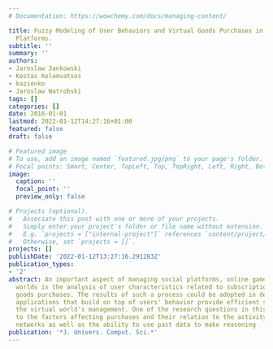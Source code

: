 ```yaml
---
# Documentation: https://wowchemy.com/docs/managing-content/

title: Fuzzy Modeling of User Behaviors and Virtual Goods Purchases in Social Networking
  Platforms.
subtitle: ''
summary: ''
authors:
- Jaroslaw Jankowski
- Kostas Kolomvatsos
- kazienko
- Jaroslaw Watrobski
tags: []
categories: []
date: 2016-01-01
lastmod: 2022-01-12T14:27:16+01:00
featured: false
draft: false

# Featured image
# To use, add an image named `featured.jpg/png` to your page's folder.
# Focal points: Smart, Center, TopLeft, Top, TopRight, Left, Right, BottomLeft, Bottom, BottomRight.
image:
  caption: ''
  focal_point: ''
  preview_only: false

# Projects (optional).
#   Associate this post with one or more of your projects.
#   Simply enter your project's folder or file name without extension.
#   E.g. `projects = ["internal-project"]` references `content/project/deep-learning/index.md`.
#   Otherwise, set `projects = []`.
projects: []
publishDate: '2022-01-12T13:27:16.291283Z'
publication_types:
- '2'
abstract: An important aspect of managing social platforms, online games and virtual
  worlds is the analysis of user characteristics related to subscriptions and virtual
  goods purchases. The results of such a process could be adopted in decision support
  applications that build on top of users' behavior provide efficient strategies for
  the virtual world's management. One of the research questions in this area is related
  to the factors affecting purchases and their relation to the activity within social
  networks as well as the ability to use past data to make reasoning
publication: '*J. Univers. Comput. Sci.*'
---
```

